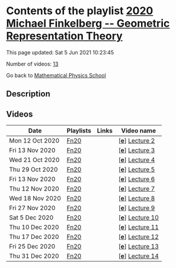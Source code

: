 # Contents of the playlist [2020 Michael Finkelberg -- Geometric Representation Theory](https://www.youtube.com/playlist?list=PLLGkFbxve671NjyuNSZ-K9NecVrBX1uwL)

This page updated: Sat 5 Jun 2021 10:23:45

Number of videos: [13](#videos)

Go back to [Mathematical Physics School](../README.md)

## Description



## Videos

|Date|Playlists|Links|Video name|
|---|---|---|---|
| Mon&nbsp;12&nbsp;Oct&nbsp;2020 | [Fn20](../playlists/Fn20 "2020 Michael Finkelberg -- Geometric Representation Theory") |  | [[**e**](https://studio.youtube.com/video/qVrKsO7RKNc/edit "Edit")] [Lecture 2](https://www.youtube.com/watch?v=qVrKsO7RKNc&list=PLLGkFbxve671NjyuNSZ-K9NecVrBX1uwL) |
| Fri&nbsp;13&nbsp;Nov&nbsp;2020 | [Fn20](../playlists/Fn20 "2020 Michael Finkelberg -- Geometric Representation Theory") |  | [[**e**](https://studio.youtube.com/video/nkmeocHoaZ8/edit "Edit")] [Lecture 3](https://www.youtube.com/watch?v=nkmeocHoaZ8&list=PLLGkFbxve671NjyuNSZ-K9NecVrBX1uwL) |
| Wed&nbsp;21&nbsp;Oct&nbsp;2020 | [Fn20](../playlists/Fn20 "2020 Michael Finkelberg -- Geometric Representation Theory") |  | [[**e**](https://studio.youtube.com/video/pNuwiRTWAlk/edit "Edit")] [Lecture 4](https://www.youtube.com/watch?v=pNuwiRTWAlk&list=PLLGkFbxve671NjyuNSZ-K9NecVrBX1uwL) |
| Thu&nbsp;29&nbsp;Oct&nbsp;2020 | [Fn20](../playlists/Fn20 "2020 Michael Finkelberg -- Geometric Representation Theory") |  | [[**e**](https://studio.youtube.com/video/f4stRV0BpW0/edit "Edit")] [Lecture 5](https://www.youtube.com/watch?v=f4stRV0BpW0&list=PLLGkFbxve671NjyuNSZ-K9NecVrBX1uwL) |
| Fri&nbsp;13&nbsp;Nov&nbsp;2020 | [Fn20](../playlists/Fn20 "2020 Michael Finkelberg -- Geometric Representation Theory") |  | [[**e**](https://studio.youtube.com/video/cWzRqw80voI/edit "Edit")] [Lecture 6](https://www.youtube.com/watch?v=cWzRqw80voI&list=PLLGkFbxve671NjyuNSZ-K9NecVrBX1uwL) |
| Thu&nbsp;12&nbsp;Nov&nbsp;2020 | [Fn20](../playlists/Fn20 "2020 Michael Finkelberg -- Geometric Representation Theory") |  | [[**e**](https://studio.youtube.com/video/pNPFDPUHDy4/edit "Edit")] [Lecture 7](https://www.youtube.com/watch?v=pNPFDPUHDy4&list=PLLGkFbxve671NjyuNSZ-K9NecVrBX1uwL) |
| Wed&nbsp;18&nbsp;Nov&nbsp;2020 | [Fn20](../playlists/Fn20 "2020 Michael Finkelberg -- Geometric Representation Theory") |  | [[**e**](https://studio.youtube.com/video/jw1_KZi8BMs/edit "Edit")] [Lecture 8](https://www.youtube.com/watch?v=jw1_KZi8BMs&list=PLLGkFbxve671NjyuNSZ-K9NecVrBX1uwL) |
| Fri&nbsp;27&nbsp;Nov&nbsp;2020 | [Fn20](../playlists/Fn20 "2020 Michael Finkelberg -- Geometric Representation Theory") |  | [[**e**](https://studio.youtube.com/video/gL09L2J3E98/edit "Edit")] [Lecture 9](https://www.youtube.com/watch?v=gL09L2J3E98&list=PLLGkFbxve671NjyuNSZ-K9NecVrBX1uwL) |
| Sat&nbsp;5&nbsp;Dec&nbsp;2020 | [Fn20](../playlists/Fn20 "2020 Michael Finkelberg -- Geometric Representation Theory") |  | [[**e**](https://studio.youtube.com/video/uEp1hGVa-sQ/edit "Edit")] [Lecture 10](https://www.youtube.com/watch?v=uEp1hGVa-sQ&list=PLLGkFbxve671NjyuNSZ-K9NecVrBX1uwL) |
| Thu&nbsp;10&nbsp;Dec&nbsp;2020 | [Fn20](../playlists/Fn20 "2020 Michael Finkelberg -- Geometric Representation Theory") |  | [[**e**](https://studio.youtube.com/video/YXRsAAtOcRo/edit "Edit")] [Lecture 11](https://www.youtube.com/watch?v=YXRsAAtOcRo&list=PLLGkFbxve671NjyuNSZ-K9NecVrBX1uwL) |
| Thu&nbsp;17&nbsp;Dec&nbsp;2020 | [Fn20](../playlists/Fn20 "2020 Michael Finkelberg -- Geometric Representation Theory") |  | [[**e**](https://studio.youtube.com/video/QYwezcEDVpY/edit "Edit")] [Lecture 12](https://www.youtube.com/watch?v=QYwezcEDVpY&list=PLLGkFbxve671NjyuNSZ-K9NecVrBX1uwL) |
| Fri&nbsp;25&nbsp;Dec&nbsp;2020 | [Fn20](../playlists/Fn20 "2020 Michael Finkelberg -- Geometric Representation Theory") |  | [[**e**](https://studio.youtube.com/video/BdKrPZ5oZtQ/edit "Edit")] [Lecture 13](https://www.youtube.com/watch?v=BdKrPZ5oZtQ&list=PLLGkFbxve671NjyuNSZ-K9NecVrBX1uwL) |
| Thu&nbsp;31&nbsp;Dec&nbsp;2020 | [Fn20](../playlists/Fn20 "2020 Michael Finkelberg -- Geometric Representation Theory") |  | [[**e**](https://studio.youtube.com/video/e78dvwFNnpE/edit "Edit")] [Lecture 14](https://www.youtube.com/watch?v=e78dvwFNnpE&list=PLLGkFbxve671NjyuNSZ-K9NecVrBX1uwL) |
